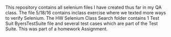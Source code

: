 This repository contains all selenium files I have created thus far in my QA class.
The file 5/18/16 contains inclass exercise where we texted more ways to verify Selenium.
The HW Selenium Class Search folder contains 1 Test Suit ByersTestSuite file and several test cases which are part of the Test Suite. This was part of a homework Assignment.
